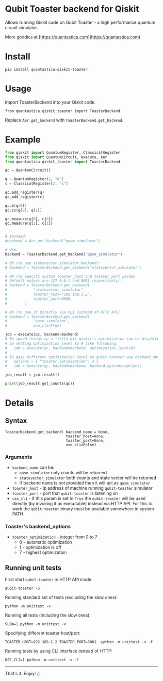 # Qubit Toaster backend for Qiskit

Allows running Qiskit code on Qubit Toaster - a high performance quantum circuit simulator.

More goodies at [https://quantastica.com](https://quantastica.com)


# Install

```
pip install quantastica-qiskit-toaster
```

# Usage

Import ToasterBackend into your Qiskit code:

```
from quantastica.qiskit_toaster import ToasterBackend
```

Replace `Aer.get_backend` with `ToasterBackend.get_backend`.

# Example

```python
from qiskit import QuantumRegister, ClassicalRegister
from qiskit import QuantumCircuit, execute, Aer
from quantastica.qiskit_toaster import ToasterBackend

qc = QuantumCircuit()

q = QuantumRegister(2, "q")
c = ClassicalRegister(2, "c")

qc.add_register(q)
qc.add_register(c)

qc.h(q[0])
qc.cx(q[0], q[1])

qc.measure(q[0], c[0])
qc.measure(q[1], c[1])


# Instead:
#backend = Aer.get_backend("qasm_simulator")

# Use:
backend = ToasterBackend.get_backend("qasm_simulator")

# OR (to use statevector_simulator backend):
# backend = ToasterBackend.get_backend("statevector_simulator")

# OR (to specify custom toaster_host and toaster_port params
# default values are 127.0.0.1 and 8001 respectively):
# backend = ToasterBackend.get_backend(
#            "statevector_simulator",
#            toaster_host="192.168.1.2",
#            toaster_port=8888,
#        )

# OR (to use it directly via CLI instead of HTTP API)
# backend = ToasterBackend.get_backend(
#            "qasm_simulator",
#            use_cli=True)

job = execute(qc, backend=backend)
# To speed things up a little bit qiskit's optimization can be disabled
# by setting optimization_level to 0 like following:
#   job = execute(qc, backend=backend, optimization_level=0)
#
# To pass different optimization level to qubit-toaster use backend_options:
#   options = { "toaster_optimization": 3 }
#   job = execute(qc, backend=backend, backend_options=options)

job_result = job.result()

print(job_result.get_counts(qc))

```


# Details

## Syntax

```
ToasterBackend.get_backend( backend_name = None,
                            toaster_host=None, 
                            toaster_port=None, 
                            use_cli=False)
```


### Arguments

- `backend_name` can be:
  - `qasm_simulator` only counts will be returned
  - `statevector_simulator` both counts and state vector will be returned
  - If backend name is not provided then it will act as `qasm_simulator`
- `toaster_host` - ip address of machine running `qubit-toaster` simulator
- `toaster_port` - port that `qubit-toaster` is listening on
- `use_cli` - if this param is set to `True` the `qubit-toaster` will be used directly (by invoking it as executable) instead via HTTP API. For this to work the `qubit-toaster` binary must be available somewhere in system PATH

### Toaster's backend_options
  - `toaster_optimization` - integer from 0 to 7
    - 0 - automatic optimization
    - 1 - optimization is off
    - 7 - highest optimization

## Running unit tests

First start `qubit-toaster` in HTTP API mode:
```
qubit-toaster -S
```

 Running standard set of tests (excluding the slow ones):
 ```
 python -m unittest -v
 ```

Running all tests (including the slow ones):
```
SLOW=1 python -m unittest -v
```

Specifying different toaster host/port:
```
TOASTER_HOST=192.168.1.2 TOASTER_PORT=8001  python -m unittest -v -f
```

Running tests by using CLI interface instead of HTTP:
```
USE_CLI=1 python -m unittest -v -f
```

-------

That's it. Enjoy! :)
